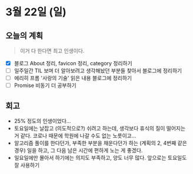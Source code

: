# 3월 22일 (일)

## 오늘의 계획

> 이거 다 한다면 최고 인생이다.

- [x] 블로그 About 정리, favicon 정리, category 정리하기
- [ ] 일주일간 TIL 보며 더 알아보려고 생각해놨던 부분들 찾아서 블로그에 정리하기
- [ ] 에리히 프롬 '사랑의 기술' 읽은 내용 블로그에 정리하기
- [ ] Promise 비동기 더 공부하기

## 회고

- 25% 정도의 인생이었다...
- 토요일에는 날잡고 (의도적으로?) 쉬려고 하는데, 생각보다 휴식의 질이 떨어지는 거 같다. 코로나 때문에 학원에 나갈 수도 없는 노릇이고...
- 알고리즘 풀이를 한다던가, 부족한 부분을 채운다던가 하는 (계획의 2, 4번째 같은 경우) 일을 하고, 그 다음 남은 시간에 편하게 노는 게 좋겠다.
- 일요일에만 몰아서 하기에는 의지도 부족하고, 양도 너무 많다. 앞으로는 토요일도 잘 사용하기
